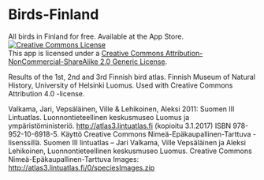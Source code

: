 # Birds-Finland
All birds in Finland for free. Available at the App Store.
<a rel="license" href="http://creativecommons.org/licenses/by-nc-sa/2.0/"><img alt="Creative Commons License" style="border-width:0" src="https://i.creativecommons.org/l/by-nc-sa/2.0/88x31.png" /></a><br />This app is licensed under a <a rel="license" href="http://creativecommons.org/licenses/by-nc-sa/2.0/">Creative Commons Attribution-NonCommercial-ShareAlike 2.0 Generic License</a>.


Results of the 1st, 2nd and 3rd Finnish bird atlas. Finnish Museum of Natural History, University of Helsinki Luomus. Used with Creative Commons Attribution 4.0 -license.

Valkama, Jari, Vepsäläinen, Ville & Lehikoinen, Aleksi 2011: Suomen III Lintuatlas. Luonnontieteellinen keskusmuseo Luomus ja ympäristöministeriö. <http://atlas3.lintuatlas.fi> (kopioitu 3.1.2017) ISBN 978-952-10-6918-5. Käyttö Creative Commons Nimeä-Epäkaupallinen-Tarttuva -lisenssillä.
Suomen III lintuatlas – Jari Valkama, Ville Vepsäläinen ja Aleksi Lehikoinen, Luonnontieteellinen keskusmuseo Luomus. Creative Commons Nimeä-Epäkaupallinen-Tarttuva
Images: http://atlas3.lintuatlas.fi/0/speciesImages.zip
